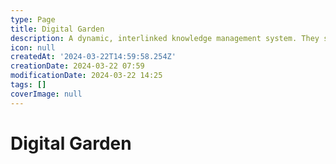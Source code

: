 ```yaml
---
type: Page
title: Digital Garden
description: A dynamic, interlinked knowledge management system. They serve as a platform for learning, development and potentially sharing of ideas over time, and are constantly evolving.
icon: null
createdAt: '2024-03-22T14:59:58.254Z'
creationDate: 2024-03-22 07:59
modificationDate: 2024-03-22 14:25
tags: []
coverImage: null
---
```


# Digital Garden


